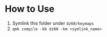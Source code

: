 # How to Use

1. Symlink this folder under `dz60/keymaps`
2. `qmk compile -kb dz60 -km <symlink_name>`
